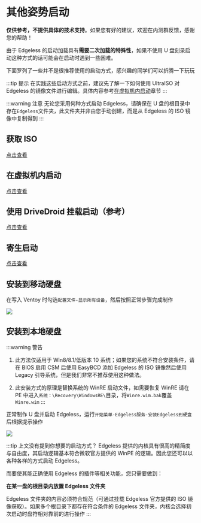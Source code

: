 # 其他姿势启动

**仅供参考，不提供具体的技术支持**。如果您有好的建议，欢迎在内测群反馈，感谢您的帮助！

由于 Edgeless 的启动加载具有**需要二次加载的特殊性**，如果不使用 U 盘刻录启动这种方式的话可能会在启动时遇到一些困难。

下面罗列了一些并不是很推荐使用的启动方式，感兴趣的同学们可以折腾一下玩玩

:::tip 提示
在实践这些启动方式之前，建议先了解一下如何使用 UltraISO 对 Edgeless 的镜像文件进行编辑。具体内容参考[在虚拟机内启动](../develop/devenvironment.md)章节
:::

:::warning 注意
无论您采用何种方式启动 Edgeless，请确保在 U 盘的根目录中存在`Edgeless`文件夹，此文件夹并非由您手动创建，而是从 Edgeless 的 ISO 镜像中复制得到
:::

## 获取 ISO

[点击查看](../faq/getiso.md)

## 在虚拟机内启动

[点击查看](../develop/devenvironment.md)

## 使用 DriveDroid 挂载启动（参考）

[点击查看](https://www.coolapk.com/feed/11167765?shareKey=M2NmM2IyMjkzNjE1NWNhZGM0MTE~&shareUid=1077555&shareFrom=com.coolapk.market_9.1-alpha3)

## 寄生启动

[点击查看](../playground/parasitism.md)

## 安装到移动硬盘

在写入 Ventoy 时勾选`配置文件-显示所有设备`，然后按照正常步骤完成制作

![](https://pineapple.edgeless.top/picbed/wiki/img/010154.jpg)

## 安装到本地硬盘

:::warning 警告

1. 此方法仅适用于 Win8/8.1/低版本 10 系统；如果您的系统不符合安装条件，请在 BIOS 启用 CSM 后使用 EasyBCD 添加 Edgeless 的 ISO 镜像然后使用 Legacy 引导系统，但是我们非常不推荐使用这种做法。

2. 此安装方式的原理是替换系统的 WinRE 启动文件，如需要恢复 WinRE 请在 PE 中进入`系统：\Recovery\WindowsRE\`目录，将`Winre.wim.bak`覆盖`Winre.wim`
   :::

正常制作 U 盘并启动 Edgeless，运行`开始菜单-Edgeless服务-安装Edgeless到硬盘`后根据提示操作

![](https://pineapple.edgeless.top/picbed/wiki/img/011219.jpg)

:::tip 上文没有提到你想要的启动方式？
Edgeless 提供的内核具有很高的精简度与自由度，其启动逻辑基本符合微软官方提供的 WinPE 的逻辑。因此您还可以以各种各样的方式启动 Edgeless。

而要使其能正确使用 Edgeless 的插件等相关功能，您只需要做到：

**在某一盘的根目录内放置 Edgeless 文件夹**

Edgeless 文件夹的内容必须符合规范（可通过挂载 Edgeless 官方提供的 ISO 镜像获取）。如果多个根目录下都存在符合条件的 Edgeless 文件夹，内核会选择初次启动时盘符相对靠前的进行操作
:::
